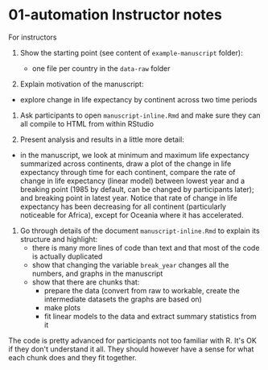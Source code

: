 # 01-automation Instructor notes

For instructors

1. Show the starting point (see content of `example-manuscript` folder):
   - one file per country in the `data-raw` folder

1. Explain motivation of the manuscript:
- explore change in life expectancy by continent across two time periods

1. Ask participants to open `manuscript-inline.Rmd` and make sure they can all
compile to HTML from within RStudio

1. Present analysis and results in a little more detail:
  - in the manuscript, we look at minimum and maximum life expectancy summarized across continents, draw a plot of the change in life expectancy through time for each continent, compare the rate of change in life expectancy (linear model) between lowest year and a breaking point (1985 by default, can be changed by participants later); and breaking point in latest year. Notice that rate of change in life expectancy has been decreasing for all continent (particularly noticeable for Africa), except for Oceania where it has accelerated.

1. Go through details of the document `manuscript-inline.Rmd` to explain its
   structure and highlight:
   - there is many more lines of code than text and that most of the code is
     actually duplicated
   - show that changing the variable `break_year` changes all the numbers, and
   graphs in the manuscript
   - show that there are chunks that:
     * prepare the data (convert from raw to workable, create the intermediate
     datasets the graphs are based on)
     * make plots
     * fit linear models to the data and extract summary statistics from it

The code is pretty advanced for participants not too familiar with R. It's OK 
if they don't understand it all. They should however have a sense for what 
each chunk does and they fit together.
